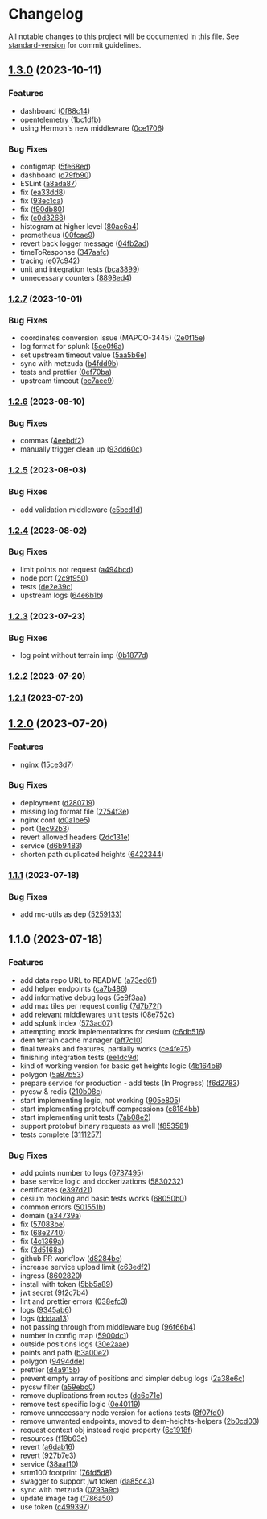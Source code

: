 # Changelog

All notable changes to this project will be documented in this file. See [standard-version](https://github.com/conventional-changelog/standard-version) for commit guidelines.

## [1.3.0](https://github.com/MapColonies/dem-heights/compare/v1.2.7...v1.3.0) (2023-10-11)


### Features

* dashboard ([0f88c14](https://github.com/MapColonies/dem-heights/commit/0f88c1457fe0a022b5f561376bf2949d129ff9e9))
* opentelemetry ([1bc1dfb](https://github.com/MapColonies/dem-heights/commit/1bc1dfbb00c5ae14a7687a7c74acb9aa28200a6e))
* using Hermon's new middleware ([0ce1706](https://github.com/MapColonies/dem-heights/commit/0ce1706df12a6e94f336c8f10697fc337aed2fd1))


### Bug Fixes

* configmap ([5fe68ed](https://github.com/MapColonies/dem-heights/commit/5fe68edc70ae23c541f20a1dd78d5b4e292d50b3))
* dashboard ([d79fb90](https://github.com/MapColonies/dem-heights/commit/d79fb90295ec78cf40017336b22ea5dcb262e24c))
* ESLint ([a8ada87](https://github.com/MapColonies/dem-heights/commit/a8ada8755db821fb259021e8367352c4301e56bb))
* fix ([ea33dd8](https://github.com/MapColonies/dem-heights/commit/ea33dd8e5141ca2c575fc56946a3757acd7b7d2a))
* fix ([93ec1ca](https://github.com/MapColonies/dem-heights/commit/93ec1ca40d300a8590cee5109967262ec979db86))
* fix ([f90db80](https://github.com/MapColonies/dem-heights/commit/f90db80a73df0bee8091dc9e5e79a17727e364ad))
* fix ([e0d3268](https://github.com/MapColonies/dem-heights/commit/e0d3268886e546a07d318b37c3e214f17fcbfe1d))
* histogram at higher level ([80ac6a4](https://github.com/MapColonies/dem-heights/commit/80ac6a44d6e306cf6da7c990edd4ad2ac9624cf4))
* prometheus ([00fcae9](https://github.com/MapColonies/dem-heights/commit/00fcae9afc95a546e7539f31a3da22cc12409bd9))
* revert back logger message ([04fb2ad](https://github.com/MapColonies/dem-heights/commit/04fb2ad41f485dee043856e497ff83d5c26d73fc))
* timeToResponse ([347aafc](https://github.com/MapColonies/dem-heights/commit/347aafcac5e8ea3a85f715cd65d28fd82acd7e01))
* tracing ([e07c942](https://github.com/MapColonies/dem-heights/commit/e07c942a92d91b42dac9d140372732a9196b4f5c))
* unit and integration tests ([bca3899](https://github.com/MapColonies/dem-heights/commit/bca38990e840e201159e3e83c7f1c0f7cc983d37))
* unnecessary counters ([8898ed4](https://github.com/MapColonies/dem-heights/commit/8898ed471b377f75c79474b6953bcedc96cb2eca))

### [1.2.7](https://github.com/MapColonies/dem-heights/compare/v1.2.6...v1.2.7) (2023-10-01)


### Bug Fixes

* coordinates conversion issue (MAPCO-3445) ([2e0f15e](https://github.com/MapColonies/dem-heights/commit/2e0f15e2695afabc1d87d113504328807fe467dc))
* log format for splunk ([5ce0f6a](https://github.com/MapColonies/dem-heights/commit/5ce0f6a8318dd5c667a8ba2d7bf3f2df6b11ee89))
* set upstream timeout value ([5aa5b6e](https://github.com/MapColonies/dem-heights/commit/5aa5b6e1fc34fc9d9240d28938149b2daa5bd2b5))
* sync with metzuda ([b4fdd9b](https://github.com/MapColonies/dem-heights/commit/b4fdd9b757914f15d3c26ec4c0ad28cceecf3d6b))
* tests and prettier ([0ef70ba](https://github.com/MapColonies/dem-heights/commit/0ef70ba89864ec823ee819e7cd7b5e07a7afdefc))
* upstream timeout ([bc7aee9](https://github.com/MapColonies/dem-heights/commit/bc7aee9c296fb36ec1f56e8c608c83fdf95c877a))

### [1.2.6](https://github.com/MapColonies/dem-heights/compare/v1.2.5...v1.2.6) (2023-08-10)


### Bug Fixes

* commas ([4eebdf2](https://github.com/MapColonies/dem-heights/commit/4eebdf272d7a5608b28ac6fe34d3f3c42368aec1))
* manually trigger clean up ([93dd60c](https://github.com/MapColonies/dem-heights/commit/93dd60c22a05949249bb51069811abe3bbeb9654))

### [1.2.5](https://github.com/MapColonies/dem-heights/compare/v1.2.4...v1.2.5) (2023-08-03)


### Bug Fixes

* add validation middleware ([c5bcd1d](https://github.com/MapColonies/dem-heights/commit/c5bcd1d9cb4d74a98803815e91475f6d262e130e))

### [1.2.4](https://github.com/MapColonies/dem-heights/compare/v1.2.3...v1.2.4) (2023-08-02)


### Bug Fixes

* limit points not request ([a494bcd](https://github.com/MapColonies/dem-heights/commit/a494bcd749127dcd52ac34846f1036383c2e2eb4))
* node port ([2c9f950](https://github.com/MapColonies/dem-heights/commit/2c9f950d28138fd8303dc459e246aca6b41fb444))
* tests ([de2e39c](https://github.com/MapColonies/dem-heights/commit/de2e39cd455f5b15de9cf948d6f0db241d5d0804))
* upstream logs ([64e6b1b](https://github.com/MapColonies/dem-heights/commit/64e6b1b93934d463286c73ec8df51df6e3d74dc1))

### [1.2.3](https://github.com/MapColonies/dem-heights/compare/v1.2.2...v1.2.3) (2023-07-23)


### Bug Fixes

* log point without terrain imp ([0b1877d](https://github.com/MapColonies/dem-heights/commit/0b1877d9ad33baf3ac8e7b60e71b032554967a7c))

### [1.2.2](https://github.com/MapColonies/dem-heights/compare/v1.2.1...v1.2.2) (2023-07-20)

### [1.2.1](https://github.com/MapColonies/dem-heights/compare/v1.2.0...v1.2.1) (2023-07-20)

## [1.2.0](https://github.com/MapColonies/dem-heights/compare/v1.1.1...v1.2.0) (2023-07-20)


### Features

* nginx ([15ce3d7](https://github.com/MapColonies/dem-heights/commit/15ce3d7bb4e81dede7057b5d3028ccd2107601ba))


### Bug Fixes

* deployment ([d280719](https://github.com/MapColonies/dem-heights/commit/d280719f8fa88b802a6f590b785eba12cd389ca5))
* missing log format file ([2754f3e](https://github.com/MapColonies/dem-heights/commit/2754f3e9bbc448b204325f6d8f38db1f8c93a1ce))
* nginx conf ([d0a1be5](https://github.com/MapColonies/dem-heights/commit/d0a1be5aed97f701ddd291095a80e1d125792c60))
* port ([1ec92b3](https://github.com/MapColonies/dem-heights/commit/1ec92b3e8f1d2cae663ce42ff33520c5328fb338))
* revert allowed headers ([2dc131e](https://github.com/MapColonies/dem-heights/commit/2dc131e25300e4a10810d0c7c25a39ba4ed1ac4f))
* service ([d6b9483](https://github.com/MapColonies/dem-heights/commit/d6b9483014e09a7a8e0d4fc962de661d85b0bc60))
* shorten path duplicated heights ([6422344](https://github.com/MapColonies/dem-heights/commit/64223448b06bc9225227fb3efdbde04b6891154b))

### [1.1.1](https://github.com/MapColonies/dem-heights/compare/v1.1.0...v1.1.1) (2023-07-18)


### Bug Fixes

* add mc-utils as dep ([5259133](https://github.com/MapColonies/dem-heights/commit/52591336fd5d1313a26c9b9c94136aa372d93d8d))

## 1.1.0 (2023-07-18)


### Features

* add data repo URL to README ([a73ed61](https://github.com/MapColonies/dem-heights/commit/a73ed61a18c6862deae7e77241b0c4b0a31f2701))
* add helper endpoints ([ca7b486](https://github.com/MapColonies/dem-heights/commit/ca7b4861196b19d08aa7cf8536a93de3b31760ed))
* add informative debug logs ([5e9f3aa](https://github.com/MapColonies/dem-heights/commit/5e9f3aaa8f553d1ffe757bd1e830452ed25f44ef))
* add max tiles per request config ([7d7b72f](https://github.com/MapColonies/dem-heights/commit/7d7b72f8045be91e8697fdfe0884b7382e2deda5))
* add relevant middlewares unit tests ([08e752c](https://github.com/MapColonies/dem-heights/commit/08e752c70495a020b2978f4757cbbfc89af4af47))
* add splunk index ([573ad07](https://github.com/MapColonies/dem-heights/commit/573ad07a492d8887547b2811035d9580d38957dd))
* attempting mock implementations for cesium ([c6db516](https://github.com/MapColonies/dem-heights/commit/c6db51688e7ecfec4033c842f60fec8fb611c997))
* dem terrain cache manager ([aff7c10](https://github.com/MapColonies/dem-heights/commit/aff7c1048a4f492582c2418b3530902f4f847b2c))
* final tweaks and features, partially works ([ce4fe75](https://github.com/MapColonies/dem-heights/commit/ce4fe75d4f45e4fc8bbf18d5f3130f309669a8b9))
* finishing integration tests ([ee1dc9d](https://github.com/MapColonies/dem-heights/commit/ee1dc9dd387d78c039061c0e238e6ab2afbb2183))
* kind of working version for basic get heights logic ([4b164b8](https://github.com/MapColonies/dem-heights/commit/4b164b8e101500bf5af17ae569b2de881bb2748c))
* polygon ([5a87b53](https://github.com/MapColonies/dem-heights/commit/5a87b53c52ff4bbfd2e30d462a6e463402f84ad3))
* prepare service for production - add tests (In Progress) ([f6d2783](https://github.com/MapColonies/dem-heights/commit/f6d278371c3dd6fd74fee394406dd11cfaae3ca5))
* pycsw & redis ([210b08c](https://github.com/MapColonies/dem-heights/commit/210b08c209d7fcf75345544dcf5b1c31f7c89773))
* start implementing logic, not working ([905e805](https://github.com/MapColonies/dem-heights/commit/905e805639d3b6829f80527fed34b79fd07e1081))
* start implementing protobuff compressions ([c8184bb](https://github.com/MapColonies/dem-heights/commit/c8184bb8eb8e2f690bb2d51e44585bf9b10f08b8))
* start implementing unit tests ([7ab08e2](https://github.com/MapColonies/dem-heights/commit/7ab08e21cfce89c97514a7d6590f24c363c15eb1))
* support protobuf binary requests as well ([f853581](https://github.com/MapColonies/dem-heights/commit/f85358166ea427ef5d48a8f64387d5308fa55f04))
* tests complete ([3111257](https://github.com/MapColonies/dem-heights/commit/311125776ebf909b49d2044d76a7fbd9f19db683))


### Bug Fixes

* add points number to logs ([6737495](https://github.com/MapColonies/dem-heights/commit/6737495be8ba619c2bd06f25c362c81e60de8a75))
* base service logic and dockerizations ([5830232](https://github.com/MapColonies/dem-heights/commit/58302326ad0132386154aaf39fca12ec2936ee1a))
* certificates ([e397d21](https://github.com/MapColonies/dem-heights/commit/e397d2153176ea8de8b28b4bd7dec7377ad20bf7))
* cesium mocking and basic tests works ([68050b0](https://github.com/MapColonies/dem-heights/commit/68050b038f229c5112ac58eae3e8eba18db1b261))
* common errors ([501551b](https://github.com/MapColonies/dem-heights/commit/501551b5b9efdd6c4e29ec5722f984cc90743aa2))
* domain ([a34739a](https://github.com/MapColonies/dem-heights/commit/a34739ae7247ebb10c104695e08d38bca583359b))
* fix ([57083be](https://github.com/MapColonies/dem-heights/commit/57083be25a8c5a3b44e662ebd87ab27ea512e28b))
* fix ([68e2740](https://github.com/MapColonies/dem-heights/commit/68e27403d9928e9b98184d7aa3cf555f2141fa01))
* fix ([4c1369a](https://github.com/MapColonies/dem-heights/commit/4c1369a27346c621caaccc1d6b64a1840e88d3ba))
* fix ([3d5168a](https://github.com/MapColonies/dem-heights/commit/3d5168a984bc633fca43d5d6ab704e5e33083c63))
* github PR workflow ([d8284be](https://github.com/MapColonies/dem-heights/commit/d8284beb4a5ecb4692170e586bfbd6f6528e390e))
* increase service upload limit ([c63edf2](https://github.com/MapColonies/dem-heights/commit/c63edf2dc1a2ead5eca3fe9a8c73551453032533))
* ingress ([8602820](https://github.com/MapColonies/dem-heights/commit/860282089420e293bfbb92e8d93c0093e9026e86))
* install with token ([5bb5a89](https://github.com/MapColonies/dem-heights/commit/5bb5a89dfc73a7cf450de0eb8343763d99e6fd7e))
* jwt secret ([9f2c7b4](https://github.com/MapColonies/dem-heights/commit/9f2c7b4f7b8cdf4bee30c02615592e3aa0be1ef4))
* lint and prettier errors ([038efc3](https://github.com/MapColonies/dem-heights/commit/038efc3b017243c55865263ae4e78000998d501f))
* logs ([9345ab6](https://github.com/MapColonies/dem-heights/commit/9345ab6f42706dcb87ae16fcf700eab5ae3f781e))
* logs ([dddaa13](https://github.com/MapColonies/dem-heights/commit/dddaa13b9c61fdd2338e604de47aba87ac5e70fd))
* not passing through from middleware bug ([96f66b4](https://github.com/MapColonies/dem-heights/commit/96f66b4af5d797d4b1fe3e2a9dc382c45e9817cd))
* number in config map ([5900dc1](https://github.com/MapColonies/dem-heights/commit/5900dc1f81f5afea4dd517bd69e32458ec9c835c))
* outside positions logs ([30e2aae](https://github.com/MapColonies/dem-heights/commit/30e2aae015878b60cf2e6288024ffa3e66633ef6))
* points and path ([b3a00e2](https://github.com/MapColonies/dem-heights/commit/b3a00e2617225317218e376696968d9df2ef67ab))
* polygon ([9494dde](https://github.com/MapColonies/dem-heights/commit/9494dde1c7c13e4ac4313c0874cbf130a1d45673))
* prettier ([d4a915b](https://github.com/MapColonies/dem-heights/commit/d4a915b005f749bf8771ab68963767a25f60e836))
* prevent empty array of positions and simpler debug logs ([2a38e6c](https://github.com/MapColonies/dem-heights/commit/2a38e6cd0088b4c761325af3bf100aba67776b4f))
* pycsw filter ([a59ebc0](https://github.com/MapColonies/dem-heights/commit/a59ebc0eb19984adcf5c35e6993630e761d1c8af))
* remove duplications from routes ([dc6c71e](https://github.com/MapColonies/dem-heights/commit/dc6c71e22906c53d00d64172de2aa206cea860e4))
* remove test specific logic ([0e40119](https://github.com/MapColonies/dem-heights/commit/0e401196bf0151a90ed2449eb815abc48eea0ee0))
* remove unnecessary node version for actions tests ([8f07fd0](https://github.com/MapColonies/dem-heights/commit/8f07fd04de76928501975ced6c6efb05938612b2))
* remove unwanted endpoints, moved to dem-heights-helpers ([2b0cd03](https://github.com/MapColonies/dem-heights/commit/2b0cd035063684caa73f4655da95892e40b5e90b))
* request context obj instead reqid property ([6c1918f](https://github.com/MapColonies/dem-heights/commit/6c1918f1e79b54a706f930065a1c32981f52f956))
* resources ([f19b63e](https://github.com/MapColonies/dem-heights/commit/f19b63e5cebbbd36145790c638dd59408c793fe5))
* revert ([a6dab16](https://github.com/MapColonies/dem-heights/commit/a6dab16281d5ebf3ecdfe06979f075ccaa3adcb4))
* revert ([927b7e3](https://github.com/MapColonies/dem-heights/commit/927b7e3ccddf8160dff4dc15a3ee02e720cc4dfe))
* service ([38aaf10](https://github.com/MapColonies/dem-heights/commit/38aaf1083136b1f8a91985a64d09528419b86b94))
* srtm100 footprint ([76fd5d8](https://github.com/MapColonies/dem-heights/commit/76fd5d8bcc543d8c81a3f3ab3ecc22ff787cd8b8))
* swagger to support jwt token ([da85c43](https://github.com/MapColonies/dem-heights/commit/da85c432d2ec05b513a7bc672e678df2f23a6d75))
* sync with metzuda ([0793a9c](https://github.com/MapColonies/dem-heights/commit/0793a9c803e00720fec3428619938b939f1bad1a))
* update image tag ([f786a50](https://github.com/MapColonies/dem-heights/commit/f786a503723281e202f6519f4b2081a57bdd4eb3))
* use token ([c499397](https://github.com/MapColonies/dem-heights/commit/c49939792a4405bda630ac5c186fe13a25aa4222))
